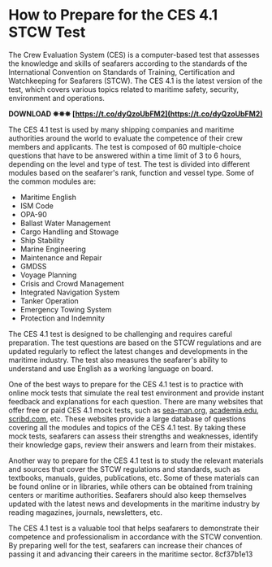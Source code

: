# How to Prepare for the CES 4.1 STCW Test
 
The Crew Evaluation System (CES) is a computer-based test that assesses the knowledge and skills of seafarers according to the standards of the International Convention on Standards of Training, Certification and Watchkeeping for Seafarers (STCW). The CES 4.1 is the latest version of the test, which covers various topics related to maritime safety, security, environment and operations.
 
**DOWNLOAD ✵✵✵ [https://t.co/dyQzoUbFM2](https://t.co/dyQzoUbFM2)**


 
The CES 4.1 test is used by many shipping companies and maritime authorities around the world to evaluate the competence of their crew members and applicants. The test is composed of 60 multiple-choice questions that have to be answered within a time limit of 3 to 6 hours, depending on the level and type of test. The test is divided into different modules based on the seafarer's rank, function and vessel type. Some of the common modules are:
 
- Maritime English
- ISM Code
- OPA-90
- Ballast Water Management
- Cargo Handling and Stowage
- Ship Stability
- Marine Engineering
- Maintenance and Repair
- GMDSS
- Voyage Planning
- Crisis and Crowd Management
- Integrated Navigation System
- Tanker Operation
- Emergency Towing System
- Protection and Indemnity

The CES 4.1 test is designed to be challenging and requires careful preparation. The test questions are based on the STCW regulations and are updated regularly to reflect the latest changes and developments in the maritime industry. The test also measures the seafarer's ability to understand and use English as a working language on board.
 
One of the best ways to prepare for the CES 4.1 test is to practice with online mock tests that simulate the real test environment and provide instant feedback and explanations for each question. There are many websites that offer free or paid CES 4.1 mock tests, such as [sea-man.org](https://sea-man.org/ces-tests), [academia.edu](https://www.academia.edu/37545229/CES_4_1_and_5_Seagull_AS_QUESTIONS_and_CORRECT_ANSWERS), [scribd.com](https://www.scribd.com/document/414405159/CES-4-1-Stcw-Operational-Dry-Cargo), etc. These websites provide a large database of questions covering all the modules and topics of the CES 4.1 test. By taking these mock tests, seafarers can assess their strengths and weaknesses, identify their knowledge gaps, review their answers and learn from their mistakes.
 
Another way to prepare for the CES 4.1 test is to study the relevant materials and sources that cover the STCW regulations and standards, such as textbooks, manuals, guides, publications, etc. Some of these materials can be found online or in libraries, while others can be obtained from training centers or maritime authorities. Seafarers should also keep themselves updated with the latest news and developments in the maritime industry by reading magazines, journals, newsletters, etc.
 
The CES 4.1 test is a valuable tool that helps seafarers to demonstrate their competence and professionalism in accordance with the STCW convention. By preparing well for the test, seafarers can increase their chances of passing it and advancing their careers in the maritime sector.
 8cf37b1e13
 
